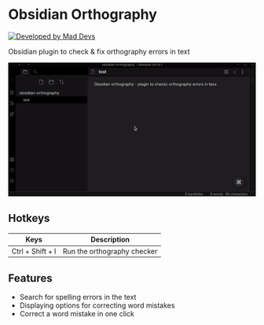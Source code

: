 # Obsidian Orthography

[![Developed by Mad Devs](https://maddevs.io/badge-dark.svg)](https://maddevs.io/)
&nbsp;

Obsidian plugin to check & fix orthography errors in text

![Gif](./obsidian-orthography.gif)

## Hotkeys

| Keys | Description |
|---|---|
| Ctrl + Shift + l | Run the orthography checker |

## Features

* Search for spelling errors in the text
* Displaying options for correcting word mistakes
* Correct a word mistake in one click
